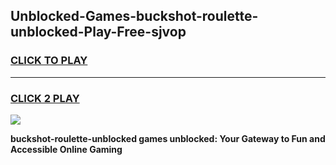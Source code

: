 
## Unblocked-Games-buckshot-roulette-unblocked-Play-Free-sjvop
<h3>
<a href="https://premium76.site?title=buckshot-roulette-unblocked&ref=21A">CLICK TO PLAY</a></h3>
<hr>

<h3>
<a href="https://premium76.site?title=buckshot-roulette-unblocked&ref=21A">CLICK 2 PLAY</a>
  
</h3>

<a href="https://premium76.site?title=buckshot-roulette-unblocked&ref=21A"><img src="https://clearcache.store/games.png"></a>


**buckshot-roulette-unblocked games unblocked: Your Gateway to Fun and Accessible Online Gaming**
